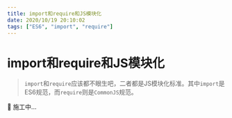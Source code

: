 ```yaml
---
title: import和require和JS模块化
date: 2020/10/19 20:10:02
tags: ["ES6", "import", "require"]
---
```


# import和require和JS模块化

<ClientOnly>
  <display-bar :displayData="$frontmatter"></display-bar>
</ClientOnly>

> `import`和`require`应该都不眼生吧，二者都是JS模块化标准。其中`import`是ES6规范，而`require`则是`CommonJS`规范。

🚧 施工中...

